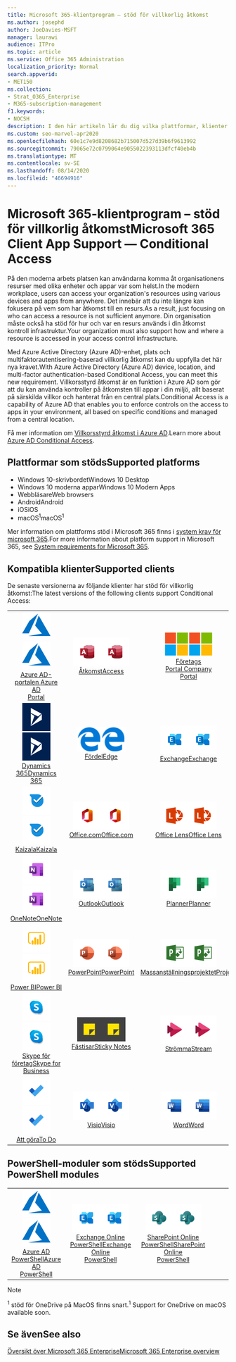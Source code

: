 ```yaml
---
title: Microsoft 365-klientprogram – stöd för villkorlig åtkomst
ms.author: josephd
author: JoeDavies-MSFT
manager: laurawi
audience: ITPro
ms.topic: article
ms.service: Office 365 Administration
localization_priority: Normal
search.appverid:
- MET150
ms.collection:
- Strat_O365_Enterprise
- M365-subscription-management
f1.keywords:
- NOCSH
description: I den här artikeln lär du dig vilka plattformar, klienter och PowerShell-moduler som stöder villkorlig åtkomst för Microsoft 365.
ms.custom: seo-marvel-apr2020
ms.openlocfilehash: 60e1c7e9d8208682b715007d527d39b6f9613992
ms.sourcegitcommit: 79065e72c0799064e9055022393113dfcf40eb4b
ms.translationtype: MT
ms.contentlocale: sv-SE
ms.lasthandoff: 08/14/2020
ms.locfileid: "46694916"
---
```

# <a name="microsoft-365-client-app-support--conditional-access"></a><span data-ttu-id="d6664-103">Microsoft 365-klientprogram – stöd för villkorlig åtkomst</span><span class="sxs-lookup"><span data-stu-id="d6664-103">Microsoft 365 Client App Support — Conditional Access</span></span>

<span data-ttu-id="d6664-104">På den moderna arbets platsen kan användarna komma åt organisationens resurser med olika enheter och appar var som helst.</span><span class="sxs-lookup"><span data-stu-id="d6664-104">In the modern workplace, users can access your organization's resources using various devices and apps from anywhere.</span></span> <span data-ttu-id="d6664-105">Det innebär att du inte längre kan fokusera på vem som har åtkomst till en resurs.</span><span class="sxs-lookup"><span data-stu-id="d6664-105">As a result, just focusing on who can access a resource is not sufficient anymore.</span></span> <span data-ttu-id="d6664-106">Din organisation måste också ha stöd för hur och var en resurs används i din åtkomst kontroll infrastruktur.</span><span class="sxs-lookup"><span data-stu-id="d6664-106">Your organization must also support how and where a resource is accessed in your access control infrastructure.</span></span>

<span data-ttu-id="d6664-107">Med Azure Active Directory (Azure AD)-enhet, plats och multifaktorautentisering-baserad villkorlig åtkomst kan du uppfylla det här nya kravet.</span><span class="sxs-lookup"><span data-stu-id="d6664-107">With Azure Active Directory (Azure AD) device, location, and multi-factor authentication-based Conditional Access, you can meet this new requirement.</span></span> <span data-ttu-id="d6664-108">Villkorsstyrd åtkomst är en funktion i Azure AD som gör att du kan använda kontroller på åtkomsten till appar i din miljö, allt baserat på särskilda villkor och hanterat från en central plats.</span><span class="sxs-lookup"><span data-stu-id="d6664-108">Conditional Access is a capability of Azure AD that enables you to enforce controls on the access to apps in your environment, all based on specific conditions and managed from a central location.</span></span>

<span data-ttu-id="d6664-109">Få mer information om [Villkorsstyrd åtkomst i Azure AD](https://docs.microsoft.com/azure/active-directory/conditional-access/).</span><span class="sxs-lookup"><span data-stu-id="d6664-109">Learn more about [Azure AD Conditional Access](https://docs.microsoft.com/azure/active-directory/conditional-access/).</span></span>

## <a name="supported-platforms"></a><span data-ttu-id="d6664-110">Plattformar som stöds</span><span class="sxs-lookup"><span data-stu-id="d6664-110">Supported platforms</span></span>

 - <span data-ttu-id="d6664-111">Windows 10-skrivbordet</span><span class="sxs-lookup"><span data-stu-id="d6664-111">Windows 10 Desktop</span></span>
 - <span data-ttu-id="d6664-112">Windows 10 moderna appar</span><span class="sxs-lookup"><span data-stu-id="d6664-112">Windows 10 Modern Apps</span></span>
 - <span data-ttu-id="d6664-113">Webbläsare</span><span class="sxs-lookup"><span data-stu-id="d6664-113">Web browsers</span></span>
 - <span data-ttu-id="d6664-114">Android</span><span class="sxs-lookup"><span data-stu-id="d6664-114">Android</span></span>
 - <span data-ttu-id="d6664-115">iOS</span><span class="sxs-lookup"><span data-stu-id="d6664-115">iOS</span></span>
 - <span data-ttu-id="d6664-116">macOS<sup>1</sup></span><span class="sxs-lookup"><span data-stu-id="d6664-116">macOS<sup>1</sup></span></span>

<span data-ttu-id="d6664-117">Mer information om plattforms stöd i Microsoft 365 finns i [system krav för microsoft 365](https://products.office.com/office-system-requirements).</span><span class="sxs-lookup"><span data-stu-id="d6664-117">For more information about platform support in Microsoft 365, see [System requirements for Microsoft 365](https://products.office.com/office-system-requirements).</span></span>

## <a name="supported-clients"></a><span data-ttu-id="d6664-118">Kompatibla klienter</span><span class="sxs-lookup"><span data-stu-id="d6664-118">Supported clients</span></span>

<span data-ttu-id="d6664-119">De senaste versionerna av följande klienter har stöd för villkorlig åtkomst:</span><span class="sxs-lookup"><span data-stu-id="d6664-119">The latest versions of the following clients support Conditional Access:</span></span>

| | | | | | |
|:---:|:---:|:---:|:---:|:---:|:---:|
| <span data-ttu-id="d6664-120">![Azure-ikon](../media/o365-azure-64x64.png)</span><span class="sxs-lookup"><span data-stu-id="d6664-120">![Azure icon](../media/o365-azure-64x64.png)</span></span> <br> [<span data-ttu-id="d6664-121">Azure AD- <br> portalen </span><span class="sxs-lookup"><span data-stu-id="d6664-121">Azure AD <br> Portal </span></span>](https://azure.microsoft.com/features/azure-portal/) | <span data-ttu-id="d6664-122">![Access-ikon](../media/o365-access-64x64.png)</span><span class="sxs-lookup"><span data-stu-id="d6664-122">![Access icon](../media/o365-access-64x64.png)</span></span> <br> [<span data-ttu-id="d6664-123">Åtkomst</span><span class="sxs-lookup"><span data-stu-id="d6664-123">Access</span></span>](https://products.office.com/access) | <span data-ttu-id="d6664-124">![Ikonen företags Portal](../media/o365-microsoft-64x64.png)</span><span class="sxs-lookup"><span data-stu-id="d6664-124">![Company portal icon](../media/o365-microsoft-64x64.png)</span></span> <br> [<span data-ttu-id="d6664-125">Företags <br> Portal </span><span class="sxs-lookup"><span data-stu-id="d6664-125">Company <br> Portal </span></span>](https://docs.microsoft.com/intune-user-help/sign-in-to-the-company-portal)  | <span data-ttu-id="d6664-126">![Cortana-ikon](../media/o365-cortana-64x64.png)</span><span class="sxs-lookup"><span data-stu-id="d6664-126">![Cortana icon](../media/o365-cortana-64x64.png)</span></span> <br> [<span data-ttu-id="d6664-127">Cortana</span><span class="sxs-lookup"><span data-stu-id="d6664-127">Cortana</span></span>](https://www.microsoft.com/cortana) | <span data-ttu-id="d6664-128">![Delve-ikon](../media/o365-delve-64x64.png)</span><span class="sxs-lookup"><span data-stu-id="d6664-128">![Delve icon](../media/o365-delve-64x64.png)</span></span> <br> [<span data-ttu-id="d6664-129">Delve</span><span class="sxs-lookup"><span data-stu-id="d6664-129">Delve</span></span>](https://products.office.com/business/intelligent-search) 
| <span data-ttu-id="d6664-130">![Dynamics 365-ikon](../media/o365-dynamics365-64x64.png)</span><span class="sxs-lookup"><span data-stu-id="d6664-130">![Dynamics 365 icon](../media/o365-dynamics365-64x64.png)</span></span> <br> [<span data-ttu-id="d6664-131">Dynamics 365</span><span class="sxs-lookup"><span data-stu-id="d6664-131">Dynamics 365</span></span>](https://dynamics.microsoft.com) | <span data-ttu-id="d6664-132">![Ikonen kant](../media/o365-edge-64x64.png)</span><span class="sxs-lookup"><span data-stu-id="d6664-132">![Edge icon](../media/o365-edge-64x64.png)</span></span> <br> [<span data-ttu-id="d6664-133">Fördel</span><span class="sxs-lookup"><span data-stu-id="d6664-133">Edge</span></span>](https://www.microsoft.com/windows/microsoft-edge) | <span data-ttu-id="d6664-134">![Exchange-ikon](../media/o365-exchange-64x64.png)</span><span class="sxs-lookup"><span data-stu-id="d6664-134">![Exchange icon](../media/o365-exchange-64x64.png)</span></span> <br> [<span data-ttu-id="d6664-135">Exchange</span><span class="sxs-lookup"><span data-stu-id="d6664-135">Exchange</span></span>](https://products.office.com/exchange/exchange-online) | <span data-ttu-id="d6664-136">![Excel-ikon](../media/o365-excel-64x64.png)</span><span class="sxs-lookup"><span data-stu-id="d6664-136">![Excel icon](../media/o365-excel-64x64.png)</span></span> <br> [<span data-ttu-id="d6664-137">Excel</span><span class="sxs-lookup"><span data-stu-id="d6664-137">Excel</span></span>](https://products.office.com/excel) | <span data-ttu-id="d6664-138">![Formulär ikon](../media/o365-forms-64x64.png)</span><span class="sxs-lookup"><span data-stu-id="d6664-138">![Forms icon](../media/o365-forms-64x64.png)</span></span> <br> [<span data-ttu-id="d6664-139">Formulärautentisering</span><span class="sxs-lookup"><span data-stu-id="d6664-139">Forms</span></span>](https://flow.microsoft.com/connectors/shared_microsoftforms/microsoft-forms/) 
| <span data-ttu-id="d6664-140">![Ikonen Kaizala](../media/o365-kaizala-64x64.png)</span><span class="sxs-lookup"><span data-stu-id="d6664-140">![Kaizala icon](../media/o365-kaizala-64x64.png)</span></span> <br> [<span data-ttu-id="d6664-141">Kaizala</span><span class="sxs-lookup"><span data-stu-id="d6664-141">Kaizala</span></span>](https://products.office.com/en/business/microsoft-kaizala) | <span data-ttu-id="d6664-142">![Ikonen Office.com](../media/o365-office-64x64.png)</span><span class="sxs-lookup"><span data-stu-id="d6664-142">![Office.com icon](../media/o365-office-64x64.png)</span></span> <br> [<span data-ttu-id="d6664-143">Office.com</span><span class="sxs-lookup"><span data-stu-id="d6664-143">Office.com</span></span>](https://www.office.com/) | <span data-ttu-id="d6664-144">![Lins ikonen](../media/o365-lens-64x64.png)</span><span class="sxs-lookup"><span data-stu-id="d6664-144">![Lens icon](../media/o365-lens-64x64.png)</span></span> <br> [<span data-ttu-id="d6664-145">Office Lens</span><span class="sxs-lookup"><span data-stu-id="d6664-145">Office Lens</span></span>](https://www.microsoft.com/p/office-lens/9wzdncrfj3t8?activetab=pivot%3Aoverviewtab) | <span data-ttu-id="d6664-146">![Administratörs ikon för Office 365](../media/o365-o365admin-64x64.png)</span><span class="sxs-lookup"><span data-stu-id="d6664-146">![Office 365 Admin icon](../media/o365-o365admin-64x64.png)</span></span> <br> [<span data-ttu-id="d6664-147">Microsoft 365- <br> administratör</span><span class="sxs-lookup"><span data-stu-id="d6664-147">Microsoft 365 <br> Admin</span></span>](https://products.office.com/business/manage-office-365-admin-app) | <span data-ttu-id="d6664-148">![OneDrive för företag-ikon](../media/o365-OneDrive-64x64.png)</span><span class="sxs-lookup"><span data-stu-id="d6664-148">![OneDrive for Business icon](../media/o365-OneDrive-64x64.png)</span></span> <br> [<span data-ttu-id="d6664-149">OneDrive<sup>1</sup></span><span class="sxs-lookup"><span data-stu-id="d6664-149">OneDrive<sup>1</sup></span></span>](https://products.office.com/onedrive-for-business/online-cloud-storage) 
| <span data-ttu-id="d6664-150">![OneNote-ikon](../media/o365-OneNote-64x64.png)</span><span class="sxs-lookup"><span data-stu-id="d6664-150">![OneNote icon](../media/o365-OneNote-64x64.png)</span></span> <br> [<span data-ttu-id="d6664-151">OneNote</span><span class="sxs-lookup"><span data-stu-id="d6664-151">OneNote</span></span>](https://products.office.com/onenote) | <span data-ttu-id="d6664-152">![Outlook-ikon](../media/o365-outlook-64x64.png)</span><span class="sxs-lookup"><span data-stu-id="d6664-152">![Outlook icon](../media/o365-outlook-64x64.png)</span></span> <br> [<span data-ttu-id="d6664-153">Outlook</span><span class="sxs-lookup"><span data-stu-id="d6664-153">Outlook</span></span>](https://products.office.com/outlook) | <span data-ttu-id="d6664-154">![Planner-ikon](../media/o365-planner-64x64.png)</span><span class="sxs-lookup"><span data-stu-id="d6664-154">![Planner icon](../media/o365-planner-64x64.png)</span></span> <br> [<span data-ttu-id="d6664-155">Planner</span><span class="sxs-lookup"><span data-stu-id="d6664-155">Planner</span></span>](https://products.office.com/business/task-management-software) | <span data-ttu-id="d6664-156">![Ikonen PowerApps](../media/o365-powerapps-64x64.png)</span><span class="sxs-lookup"><span data-stu-id="d6664-156">![PowerApps icon](../media/o365-powerapps-64x64.png)</span></span> <br> [<span data-ttu-id="d6664-157">PowerApps</span><span class="sxs-lookup"><span data-stu-id="d6664-157">PowerApps</span></span>](https://powerapps.microsoft.com) | <span data-ttu-id="d6664-158">![Automatisk ström indikator](../media/o365-flow-64x64.png)</span><span class="sxs-lookup"><span data-stu-id="d6664-158">![Power Automate icon](../media/o365-flow-64x64.png)</span></span> <br> [<span data-ttu-id="d6664-159"><br>Automatisk strömförsörjning</span><span class="sxs-lookup"><span data-stu-id="d6664-159">Power <br> Automate</span></span>](https://flow.microsoft.com)
| <span data-ttu-id="d6664-160">![Ikonen PowerBI](../media/o365-powerbi-64x64.png)</span><span class="sxs-lookup"><span data-stu-id="d6664-160">![PowerBI icon](../media/o365-powerbi-64x64.png)</span></span> <br> [<span data-ttu-id="d6664-161">Power BI</span><span class="sxs-lookup"><span data-stu-id="d6664-161">Power BI</span></span>](https://powerbi.microsoft.com) | <span data-ttu-id="d6664-162">![PowerPoint-ikon](../media/o365-powerpoint-64x64.png)</span><span class="sxs-lookup"><span data-stu-id="d6664-162">![PowerPoint icon](../media/o365-powerpoint-64x64.png)</span></span> <br> [<span data-ttu-id="d6664-163">PowerPoint</span><span class="sxs-lookup"><span data-stu-id="d6664-163">PowerPoint</span></span>](https://products.office.com/powerpoint) | <span data-ttu-id="d6664-164">![Projekt ikon](../media/o365-project-64x64.png)</span><span class="sxs-lookup"><span data-stu-id="d6664-164">![Project icon](../media/o365-project-64x64.png)</span></span> <br> [<span data-ttu-id="d6664-165">Massanställningsprojektet</span><span class="sxs-lookup"><span data-stu-id="d6664-165">Project</span></span>](https://products.office.com/project) | <span data-ttu-id="d6664-166">![Ikonen Publisher](../media/o365-publisher-64x64.png)</span><span class="sxs-lookup"><span data-stu-id="d6664-166">![Publisher icon](../media/o365-publisher-64x64.png)</span></span> <br> [<span data-ttu-id="d6664-167">Skapas</span><span class="sxs-lookup"><span data-stu-id="d6664-167">Publisher</span></span>](https://products.office.com/publisher) | <span data-ttu-id="d6664-168">![SharePoint-ikon](../media/o365-sharepoint-64x64.png)</span><span class="sxs-lookup"><span data-stu-id="d6664-168">![SharePoint icon](../media/o365-sharepoint-64x64.png)</span></span> <br> [<span data-ttu-id="d6664-169">SharePoint</span><span class="sxs-lookup"><span data-stu-id="d6664-169">Sharepoint</span></span>](https://products.office.com/sharepoint) 
| <span data-ttu-id="d6664-170">![Skype för företag-ikon](../media/o365-skypeforbusiness-64x64.png)</span><span class="sxs-lookup"><span data-stu-id="d6664-170">![Skype for Business icon](../media/o365-skypeforbusiness-64x64.png)</span></span> <br> [<span data-ttu-id="d6664-171">Skype för <br> företag</span><span class="sxs-lookup"><span data-stu-id="d6664-171">Skype for <br> Business</span></span>](https://www.skype.com/business/) | <span data-ttu-id="d6664-172">![Ikonen fästisar](../media/o365-stickynotes-64x64.png)</span><span class="sxs-lookup"><span data-stu-id="d6664-172">![Sticky Notes icon](../media/o365-stickynotes-64x64.png)</span></span> <br> [<span data-ttu-id="d6664-173">Fästisar</span><span class="sxs-lookup"><span data-stu-id="d6664-173">Sticky Notes</span></span>](https://www.microsoft.com/p/microsoft-sticky-notes/9nblggh4qghw) | <span data-ttu-id="d6664-174">![Ström ikonen](../media/o365-stream-64x64.png)</span><span class="sxs-lookup"><span data-stu-id="d6664-174">![Stream icon](../media/o365-stream-64x64.png)</span></span> <br> [<span data-ttu-id="d6664-175">Strömma</span><span class="sxs-lookup"><span data-stu-id="d6664-175">Stream</span></span>](https://stream.microsoft.com) | <span data-ttu-id="d6664-176">![Sway-ikon](../media/o365-sway-64x64.png)</span><span class="sxs-lookup"><span data-stu-id="d6664-176">![Sway icon](../media/o365-sway-64x64.png)</span></span> <br> [<span data-ttu-id="d6664-177">Sway</span><span class="sxs-lookup"><span data-stu-id="d6664-177">Sway</span></span>](https://sway.com) | <span data-ttu-id="d6664-178">![Ikonen Teams](../media/o365-teams-64x64.png)</span><span class="sxs-lookup"><span data-stu-id="d6664-178">![Teams icon](../media/o365-teams-64x64.png)</span></span> <br> [<span data-ttu-id="d6664-179">Teams</span><span class="sxs-lookup"><span data-stu-id="d6664-179">Teams</span></span>](https://products.office.com/microsoft-teams/group-chat-software) 
| <span data-ttu-id="d6664-180">![Ikonen att göra](../media/o365-todo-64x64.png)</span><span class="sxs-lookup"><span data-stu-id="d6664-180">![To Do icon](../media/o365-todo-64x64.png)</span></span> <br> [<span data-ttu-id="d6664-181">Att göra</span><span class="sxs-lookup"><span data-stu-id="d6664-181">To Do</span></span>](https://todo.microsoft.com) | <span data-ttu-id="d6664-182">![Visio-ikon](../media/o365-visio-64x64.png)</span><span class="sxs-lookup"><span data-stu-id="d6664-182">![Visio icon](../media/o365-visio-64x64.png)</span></span> <br> [<span data-ttu-id="d6664-183">Visio</span><span class="sxs-lookup"><span data-stu-id="d6664-183">Visio</span></span>](https://products.office.com/visio/flowchart-software) | <span data-ttu-id="d6664-184">![Word-ikon](../media/o365-word-64x64.png)</span><span class="sxs-lookup"><span data-stu-id="d6664-184">![Word icon](../media/o365-word-64x64.png)</span></span> <br> [<span data-ttu-id="d6664-185">Word</span><span class="sxs-lookup"><span data-stu-id="d6664-185">Word</span></span>](https://products.office.com/word) | <span data-ttu-id="d6664-186">![Yammer-ikon](../media/o365-yammer-64x64.png)</span><span class="sxs-lookup"><span data-stu-id="d6664-186">![Yammer icon](../media/o365-yammer-64x64.png)</span></span> <br> [<span data-ttu-id="d6664-187">Yammer</span><span class="sxs-lookup"><span data-stu-id="d6664-187">Yammer</span></span>](https://products.office.com/yammer/yammer-overview)

## <a name="supported-powershell-modules"></a><span data-ttu-id="d6664-188">PowerShell-moduler som stöds</span><span class="sxs-lookup"><span data-stu-id="d6664-188">Supported PowerShell modules</span></span>

| | | | | | |
|:---:|:---:|:---:|:---:|:---:|:---:|
| <span data-ttu-id="d6664-189">![Azure-ikon](../media/o365-azure-64x64.png)</span><span class="sxs-lookup"><span data-stu-id="d6664-189">![Azure icon](../media/o365-azure-64x64.png)</span></span> <br> [<span data-ttu-id="d6664-190">Azure AD <br> PowerShell</span><span class="sxs-lookup"><span data-stu-id="d6664-190">Azure AD <br> PowerShell</span></span>](https://docs.microsoft.com/powershell/azure/active-directory/overview?view=azureadps-2.0) | <span data-ttu-id="d6664-191">![Exchange-ikon](../media/o365-exchange-64x64.png)</span><span class="sxs-lookup"><span data-stu-id="d6664-191">![Exchange icon](../media/o365-exchange-64x64.png)</span></span> <br> [<span data-ttu-id="d6664-192">Exchange Online <br> PowerShell</span><span class="sxs-lookup"><span data-stu-id="d6664-192">Exchange Online <br> PowerShell</span></span>](https://docs.microsoft.com/powershell/exchange/exchange-online/exchange-online-powershell?view=exchange-ps) | <span data-ttu-id="d6664-193">![SharePoint-ikon](../media/o365-sharepoint-64x64.png)</span><span class="sxs-lookup"><span data-stu-id="d6664-193">![SharePoint icon](../media/o365-sharepoint-64x64.png)</span></span> <br> [<span data-ttu-id="d6664-194">SharePoint Online <br> PowerShell</span><span class="sxs-lookup"><span data-stu-id="d6664-194">SharePoint Online <br> PowerShell</span></span>](https://docs.microsoft.com/powershell/sharepoint/sharepoint-online/connect-sharepoint-online)

> [!NOTE]
> <span data-ttu-id="d6664-195"><sup>1</sup> stöd för OneDrive på MacOS finns snart.</span><span class="sxs-lookup"><span data-stu-id="d6664-195"><sup>1</sup> Support for OneDrive on macOS available soon.</span></span>

## <a name="see-also"></a><span data-ttu-id="d6664-196">Se även</span><span class="sxs-lookup"><span data-stu-id="d6664-196">See also</span></span>

[<span data-ttu-id="d6664-197">Översikt över Microsoft 365 Enterprise</span><span class="sxs-lookup"><span data-stu-id="d6664-197">Microsoft 365 Enterprise overview</span></span>](microsoft-365-overview.md)

